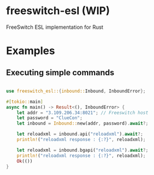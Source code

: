# freeswitch-esl (WIP)

FreeSwitch ESL implementation for Rust

# Examples

## Executing simple commands

```rust

use freeswitch_esl::{inbound::Inbound, InboundError};

#[tokio::main]
async fn main() -> Result<(), InboundError> {
    let addr = "3.109.206.34:8021"; // Freeswitch host
    let password = "ClueCon";
    let inbound = Inbound::new(addr, password).await?;

    let reloadxml = inbound.api("reloadxml").await?;
    println!("reloadxml response : {:?}", reloadxml);

    let reloadxml = inbound.bgapi("reloadxml").await?;
    println!("reloadxml response : {:?}", reloadxml);
    Ok(())
}
```
